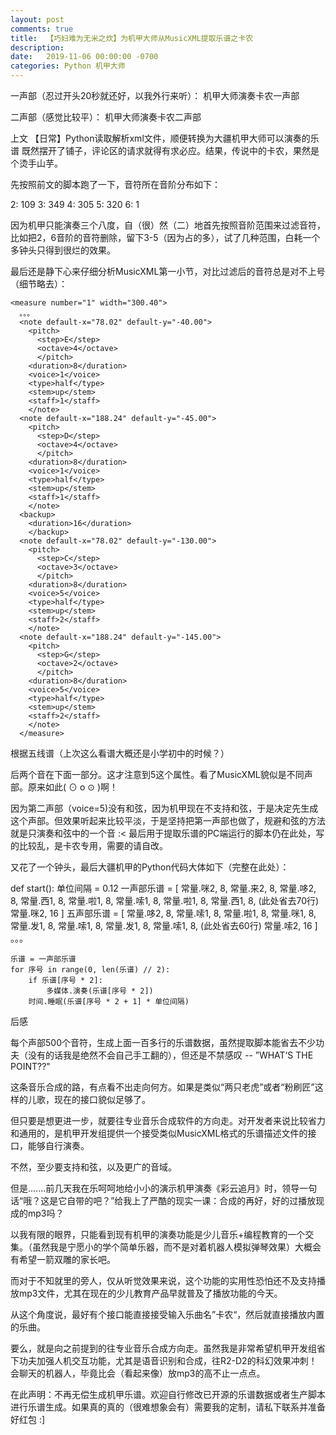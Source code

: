 ```yaml
---
layout: post
comments: true
title:  【巧妇难为无米之炊】为机甲大师从MusicXML提取乐谱之卡农
description: 
date:   2019-11-06 00:00:00 -0700
categories: Python 机甲大师
---
```



一声部（忍过开头20秒就还好，以我外行来听）：
机甲大师演奏卡农一声部

二声部（感觉比较平）：
机甲大师演奏卡农二声部

上文 【日常】Python读取解析xml文件，顺便转换为大疆机甲大师可以演奏的乐谱 既然摆开了铺子，评论区的请求就得有求必应。结果，传说中的卡农，果然是个烫手山芋。

先按照前文的脚本跑了一下，音符所在音阶分布如下：

2: 109
3: 349
4: 305
5: 320
6: 1

因为机甲只能演奏三个八度，自（很）然（二）地首先按照音阶范围来过滤音符，比如把2，6音阶的音符删除，留下3-5（因为占的多），试了几种范围，白耗一个多钟头只得到很烂的效果。

最后还是静下心来仔细分析MusicXML第一小节，对比过滤后的音符总是对不上号（细节略去）：

    <measure number="1" width="300.40">
      。。。
      <note default-x="78.02" default-y="-40.00">
        <pitch>
          <step>E</step>
          <octave>4</octave>
          </pitch>
        <duration>8</duration>
        <voice>1</voice>
        <type>half</type>
        <stem>up</stem>
        <staff>1</staff>
        </note>
      <note default-x="188.24" default-y="-45.00">
        <pitch>
          <step>D</step>
          <octave>4</octave>
          </pitch>
        <duration>8</duration>
        <voice>1</voice>
        <type>half</type>
        <stem>up</stem>
        <staff>1</staff>
        </note>
      <backup>
        <duration>16</duration>
        </backup>
      <note default-x="78.02" default-y="-130.00">
        <pitch>
          <step>C</step>
          <octave>3</octave>
          </pitch>
        <duration>8</duration>
        <voice>5</voice>
        <type>half</type>
        <stem>up</stem>
        <staff>2</staff>
        </note>
      <note default-x="188.24" default-y="-145.00">
        <pitch>
          <step>G</step>
          <octave>2</octave>
          </pitch>
        <duration>8</duration>
        <voice>5</voice>
        <type>half</type>
        <stem>up</stem>
        <staff>2</staff>
        </note>
      </measure>

根据五线谱（上次这么看谱大概还是小学初中的时候？）

后两个音在下面一部分。这才注意到<voice>5</voice>这个属性。看了MusicXML貌似是不同声部。原来如此( ⊙ o ⊙ )啊！

因为第二声部（voice=5)没有和弦，因为机甲现在不支持和弦，于是决定先生成这个声部。但效果听起来比较平淡，于是坚持把第一声部也做了，规避和弦的方法就是只演奏和弦中的一个音 :< 最后用于提取乐谱的PC端运行的脚本仍在此处，写的比较乱，是卡农专用，需要的请自改。

又花了一个钟头，最后大疆机甲的Python代码大体如下（完整在此处）：

def start():
    单位间隔 = 0.12
    一声部乐谱 = [
        常量.咪2, 8, 常量.来2, 8, 常量.哆2, 8, 常量.西1, 8, 常量.啦1, 8, 常量.嗦1, 8, 常量.啦1, 8, 常量.西1, 8, 
        (此处省去70行)
        常量.咪2, 16
        ]
    五声部乐谱 = [
        常量.哆2, 8, 常量.嗦1, 8, 常量.啦1, 8, 常量.咪1, 8, 常量.发1, 8, 常量.嗦1, 8, 常量.发1, 8, 常量.嗦1, 8, 
        (此处省去60行)
        常量.嗦2, 16
        ]
。。。

    乐谱 = 一声部乐谱
    for 序号 in range(0, len(乐谱) // 2):
        if 乐谱[序号 * 2]:
            多媒体.演奏(乐谱[序号 * 2])
        时间.睡眠(乐谱[序号 * 2 + 1] * 单位间隔)

后感

每个声部500个音符，生成上面一百多行的乐谱数据，虽然提取脚本能省去不少功夫（没有的话我是绝然不会自己手工翻的），但还是不禁感叹 -- ”WHAT‘S THE POINT??"

这条音乐合成的路，有点看不出走向何方。如果是类似“两只老虎”或者“粉刷匠”这样的儿歌，现在的接口貌似足够了。

但只要是想更进一步，就要往专业音乐合成软件的方向走。对开发者来说比较省力和通用的，是机甲开发组提供一个接受类似MusicXML格式的乐谱描述文件的接口，能够自行演奏。

不然，至少要支持和弦，以及更广的音域。

但是.......前几天我在乐呵呵地给小小的演示机甲演奏《彩云追月》时，领导一句话“哦？这是它自带的吧？”给我上了严酷的现实一课：合成的再好，好的过播放现成的mp3吗？

以我有限的眼界，只能看到现有机甲的演奏功能是少儿音乐+编程教育的一个交集。（虽然我是宁愿小的学个简单乐器，而不是对着机器人模拟弹琴效果）大概会有希望一箭双雕的家长吧。

而对于不知就里的旁人，仅从听觉效果来说，这个功能的实用性恐怕还不及支持播放mp3文件，尤其在现在的少儿教育产品早就普及了播放功能的今天。

从这个角度说，最好有个接口能直接接受输入乐曲名”卡农“，然后就直接播放内置的乐曲。

要么，就是向之前提到的往专业音乐合成方向走。虽然我是非常希望机甲开发组省下功夫加强人机交互功能，尤其是语音识别和合成，往R2-D2的科幻效果冲刺！会聊天的机器人，毕竟比会（看起来像）放mp3的高不止一点点。

在此声明：不再无偿生成机甲乐谱。欢迎自行修改已开源的乐谱数据或者生产脚本进行乐谱生成。如果真的真的（很难想象会有）需要我的定制，请私下联系并准备好红包 :]